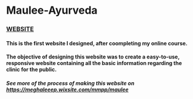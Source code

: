 # Maulee-Ayurveda

### [WEBSITE](https://mauleeayurveda.in) <br>
#### This is the first website I designed, after coompleting my online course.

#### The objective of designing this website was to create a easy-to-use, responsive website containing all the basic information regarding the clinic for the public.


##### See more of the process of making this website on https://meghaleeep.wixsite.com/mmpp/maulee
